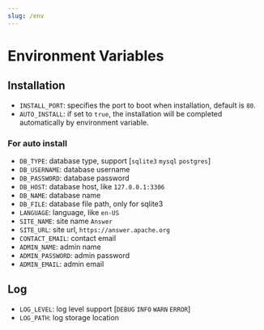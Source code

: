 ```yaml
---
slug: /env
---
```


# Environment Variables

## Installation

- `INSTALL_PORT`: specifies the port to boot when installation, default is `80`.
- `AUTO_INSTALL`: if set to `true`, the installation will be completed automatically by environment variable.

### For auto install

- `DB_TYPE`: database type, support [`sqlite3`  `mysql`  `postgres`]
- `DB_USERNAME`: database username
- `DB_PASSWORD`: database password
- `DB_HOST`: database host, like `127.0.0.1:3306`
- `DB_NAME`: database name
- `DB_FILE`: database file path, only for sqlite3
- `LANGUAGE`: language, like `en-US`
- `SITE_NAME`: site name `Answer`
- `SITE_URL`: site url, `https://answer.apache.org`
- `CONTACT_EMAIL`:  contact email
- `ADMIN_NAME`:  admin name
- `ADMIN_PASSWORD`: admin password
- `ADMIN_EMAIL`: admin email

## Log

- `LOG_LEVEL`: log level support [`DEBUG`  `INFO`  `WARN`  `ERROR`]
- `LOG_PATH`: log storage location
